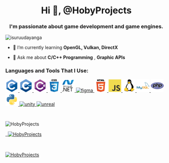 <h1 align="center">Hi 👋, @HobyProjects </h1>
<h3 align="center">I'm passionate about game development and game engines.</h3>

<p align="left"> <img src="https://komarev.com/ghpvc/?username=isuruudayanga&label=Profile%20views&color=0e75b6&style=flat" alt="isuruudayanga" /> </p>


- 🌱 I’m currently learning **OpenGL, Vulkan, DirectX**

- 💬 Ask me about **C/C++ Programming** , **Graphic APIs**
</p>

<h3>Languages and Tools That I Use:</h3>
<p> 

<a href="https://www.cprogramming.com/" target="_blank" rel="noreferrer"> 

<img src="https://raw.githubusercontent.com/devicons/devicon/master/icons/c/c-original.svg" alt="c" width="40" height="40"/>

<img src="https://raw.githubusercontent.com/devicons/devicon/master/icons/cplusplus/cplusplus-original.svg" alt="cplusplus" width="40" height="40"/> 

<img src="https://raw.githubusercontent.com/devicons/devicon/master/icons/csharp/csharp-original.svg" alt="csharp" width="40" height="40"/> 

<img src="https://raw.githubusercontent.com/devicons/devicon/master/icons/css3/css3-original-wordmark.svg" alt="css3" width="40" height="40"/> 

<img src="https://raw.githubusercontent.com/devicons/devicon/master/icons/dot-net/dot-net-original-wordmark.svg" alt="dotnet" width="40" height="40"/>

<img src="https://www.vectorlogo.zone/logos/figma/figma-icon.svg" alt="figma" width="40" height="40"/>

<img src="https://raw.githubusercontent.com/devicons/devicon/master/icons/html5/html5-original-wordmark.svg" alt="html5" width="40" height="40"/>

<img src="https://raw.githubusercontent.com/devicons/devicon/master/icons/javascript/javascript-original.svg" alt="javascript" width="40" height="40"/>

<img src="https://raw.githubusercontent.com/devicons/devicon/master/icons/linux/linux-original.svg" alt="linux" width="40" height="40"/>

<img src="https://raw.githubusercontent.com/devicons/devicon/master/icons/mysql/mysql-original-wordmark.svg" alt="mysql" width="40" height="40"/>

<img src="https://raw.githubusercontent.com/devicons/devicon/master/icons/php/php-original.svg" alt="php" width="40" height="40"/>

<img src="https://raw.githubusercontent.com/devicons/devicon/master/icons/python/python-original.svg" alt="python" width="40" height="40"/>

<img src="https://www.vectorlogo.zone/logos/unity3d/unity3d-icon.svg" alt="unity" width="40" height="40"/>

<img src="https://raw.githubusercontent.com/kenangundogan/fontisto/036b7eca71aab1bef8e6a0518f7329f13ed62f6b/icons/svg/brand/unreal-engine.svg" alt="unreal" width="40" height="40"/>

</p>

</br>

<p>
<img align="left" src="https://github-readme-stats.vercel.app/api/top-langs?username=HobyProjects&show_icons=true&theme=dark&locale=en&layout=compact" alt="HobyProjects" />
</p>

</br>

<p>
&nbsp;
<img align="center" src="https://github-readme-stats.vercel.app/api?username=HobyProjects&show_icons=true&theme=dark&locale=en" alt="HobyProjects"/>
</p>

</br>

<p>
<img align="center" src="https://github-readme-streak-stats.herokuapp.com/?user=HobyProjects&theme=dark" alt="HobyProjects"/>
</p>


